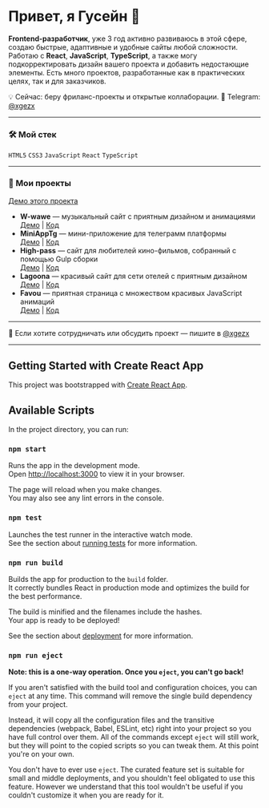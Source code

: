 # Привет, я Гусейн 👋

**Frontend-разработчик**, уже 3 год активно развиваюсь в этой сфере, создаю быстрые, адаптивные и удобные сайты любой сложности. Работаю с **React**, **JavaScript**, **TypeScript**, а также могу подкорректировать дизайн вашего проекта и добавить недостающие элементы. Есть много проектов, разработанные как в практических целях, так и для заказчиков.

💡 Сейчас: беру фриланс-проекты и открытые коллаборации. 
💬 Telegram: [@xgezx](https://t.me/your_tg)  

---

### 🛠 Мой стек
`HTML5` `CSS3` `JavaScript` `React` `TypeScript`

---

### 📌 Мои проекты
 
  [Демо этого проекта](https://my-food-project-ten.vercel.app/)
- **W-wawe** — музыкальный сайт с приятным дизайном и анимациями  
  [Демо](https://w-wawe-cyan.vercel.app/) | [Код](https://github.com/Guseyn9/W-wawe)
- **MiniAppTg** — мини-приложение для телеграмм платформы  
  [Демо](https://mini-app-tg-nu.vercel.app/) | [Код](https://github.com/Guseyn9/Mini-App-Tg/)
 - **High-pass** — сайт для любителей кино-фильмов, собранный с помощью Gulp сборки   
  [Демо](https://high-pass-snowy.vercel.app/) | [Код](https://github.com/Guseyn9/High-pass)
- **Lagoona** — красивый сайт для сети отелей с приятным дизайном  
  [Демо](https://lagoona-one.vercel.app/) | [Код](https://github.com/Guseyn9/Lagoona)
- **Favou** — приятная страница с множеством красивых JavaScript анимаций  
  [Демо](https://favou.vercel.app/) | [Код](https://github.com/Guseyn9/Favou/tree/main)

---

💌 Если хотите сотрудничать или обсудить проект — пишите в [@xgezx](https://t.me/xgezx)

---
## Getting Started with Create React App

This project was bootstrapped with [Create React App](https://github.com/facebook/create-react-app).

## Available Scripts

In the project directory, you can run:

### `npm start`

Runs the app in the development mode.\
Open [http://localhost:3000](http://localhost:3000) to view it in your browser.

The page will reload when you make changes.\
You may also see any lint errors in the console.

### `npm test`

Launches the test runner in the interactive watch mode.\
See the section about [running tests](https://facebook.github.io/create-react-app/docs/running-tests) for more information.

### `npm run build`

Builds the app for production to the `build` folder.\
It correctly bundles React in production mode and optimizes the build for the best performance.

The build is minified and the filenames include the hashes.\
Your app is ready to be deployed!

See the section about [deployment](https://facebook.github.io/create-react-app/docs/deployment) for more information.

### `npm run eject`

**Note: this is a one-way operation. Once you `eject`, you can't go back!**

If you aren't satisfied with the build tool and configuration choices, you can `eject` at any time. This command will remove the single build dependency from your project.

Instead, it will copy all the configuration files and the transitive dependencies (webpack, Babel, ESLint, etc) right into your project so you have full control over them. All of the commands except `eject` will still work, but they will point to the copied scripts so you can tweak them. At this point you're on your own.

You don't have to ever use `eject`. The curated feature set is suitable for small and middle deployments, and you shouldn't feel obligated to use this feature. However we understand that this tool wouldn't be useful if you couldn't customize it when you are ready for it.
